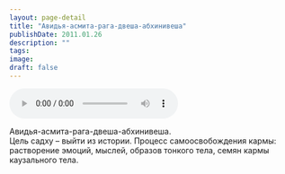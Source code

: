 ```yaml
---
layout: page-detail
title: "Авидья-асмита-рага-двеша-абхинивеша"
publishDate: 2011.01.26
description: ""
tags:
image:
draft: false
---
```


<audio title="2011.01.26 - Авидья-асмита-рага-двеша-абхинивеша.mp3" src="/upload/iblock/ab5/ab534ee96d631d95ed95926bbb4c6ea1.mp3" controls=""></audio>

 Авидья-асмита-рага-двеша-абхинивеша.  
 Цель садху – выйти из истории. Процесс самоосвобождения кармы:  
 растворение эмоций, мыслей, образов тонкого тела, семян кармы каузального тела.  

  
